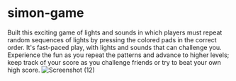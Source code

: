 # simon-game
Built this exciting game of lights and sounds in which players must repeat random sequences of lights by pressing the colored pads in the correct order. It's fast-paced play, with lights and sounds that can challenge you. Experience the fun as you repeat the patterns and advance to higher levels; keep track of your score as you challenge friends or try to beat your own high score.
![Screenshot (12)](https://user-images.githubusercontent.com/73556474/180610931-46a35ef6-b8d9-487c-9d2a-76a7fb364a03.png)
